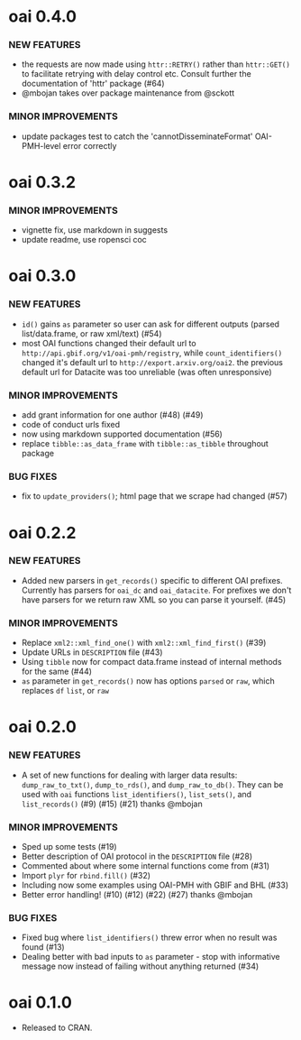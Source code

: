 oai 0.4.0
=========

### NEW FEATURES

* the requests are now made using `httr::RETRY()` rather than `httr::GET()` to
  facilitate retrying with delay control etc. Consult further the documentation
  of 'httr' package (#64)
* @mbojan takes over package maintenance from @sckott

### MINOR IMPROVEMENTS

* update packages test to catch the 'cannotDisseminateFormat' OAI-PMH-level
  error correctly


oai 0.3.2
=========

### MINOR IMPROVEMENTS

* vignette fix, use markdown in suggests
* update readme, use ropensci coc

oai 0.3.0
=========

### NEW FEATURES

* `id()` gains `as` parameter so user can ask for different outputs (parsed list/data.frame, or raw xml/text) (#54)
* most OAI functions changed their default url to `http://api.gbif.org/v1/oai-pmh/registry`, while `count_identifiers()` changed it's default url to `http://export.arxiv.org/oai2`. the previous default url for Datacite was too unreliable (was often unresponsive)

### MINOR IMPROVEMENTS

* add grant information for one author (#48) (#49)
* code of conduct urls fixed
* now using markdown supported documentation (#56)
* replace `tibble::as_data_frame` with `tibble::as_tibble` throughout package

### BUG FIXES

* fix to `update_providers()`; html page that we scrape had changed (#57)


oai 0.2.2
=========

### NEW FEATURES

* Added new parsers in `get_records()` specific to different OAI prefixes. Currently has
parsers for `oai_dc` and `oai_datacite`. For prefixes we don't have
parsers for we return raw XML so you can parse it yourself. (#45)

### MINOR IMPROVEMENTS

* Replace `xml2::xml_find_one()` with `xml2::xml_find_first()` (#39)
* Update URLs in `DESCRIPTION` file (#43)
* Using `tibble` now for compact data.frame instead of internal
methods for the same (#44)
* `as` parameter in `get_records()` now has options `parsed` or `raw`, which
replaces `df` `list`, or `raw`


oai 0.2.0
=========

### NEW FEATURES

* A set of new functions for dealing with larger data results:
`dump_raw_to_txt()`, `dump_to_rds()`, and `dump_raw_to_db()`.
They can be used with `oai` functions `list_identifiers()`, `list_sets()`,
and `list_records()` (#9) (#15) (#21) thanks @mbojan

### MINOR IMPROVEMENTS

* Sped up some tests (#19)
* Better description of OAI protocol in the `DESCRIPTION` file (#28)
* Commented about where some internal functions come from (#31)
* Import `plyr` for `rbind.fill()` (#32)
* Including now some examples using OAI-PMH with GBIF and BHL (#33)
* Better error handling! (#10) (#12) (#22) (#27) thanks @mbojan

### BUG FIXES

* Fixed bug where `list_identifiers()` threw error when no result was found (#13)
* Dealing better with bad inputs to `as` parameter - stop with informative message
now instead of failing without anything returned (#34)

oai 0.1.0
=========

* Released to CRAN.
